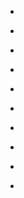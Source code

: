 
- [](/2014/08/aymhaaacaadmukl9jxppgq/)

- [](/2014/08/aymhaaacaabnuyofkuzdpq/)

- [](/2014/08/aymhaaacaaayukliclouja/)

- [](/2014/08/aymhaaacaadmukl8-uaeqw/)

- [](/2014/08/aymhaaacaabnuyoe7crsyq/)

- [](/2014/08/aymhaaacaabnuyoe5yyy8g/)

- [](/2014/08/aymhaaacaaayuklilpjv3w/)

- [](/2014/07/aymhaaacaabnuyn99zjgew/)

- [](/2014/07/ilbq2ibawvo/)

- [](/2014/07/aymhaaacaadruqgho3eapg/)
